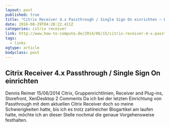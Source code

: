 ```yaml
---
layout: post 
published: true 
title: "Citrix Receiver 4.x Passthrough / Single Sign On einrichten – How-To-Compute" 
date: 2016-08-29T04:20:22.411Z
categories: citrix receiver
link: http://www.how-to-compute.de/2014/06/15/citrix-receiver-4-x-passthrough-single-sign-on-einrichten/ 
tags:
  - links
ogtype: article 
bodyclass: post 
---
```


## Citrix Receiver 4.x Passthrough / Single Sign On einrichten
Dennis Reimer 15/06/2014 Citrix, Gruppenrichtlinien, Receiver and Plug-ins, Storefront, XenDesktop 2 Comments
Da ich bei der letzten Einrichtung von Passthrough mit dem aktuellen Citrix Receiver doch so meine Schwierigkeiten hatte, bis ich es trotz zahlreicher Blogartikel am laufen hatte, möchte ich an dieser Stelle nochmal die genaue Vorgehensweise festhalten.